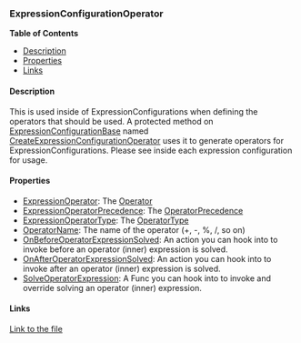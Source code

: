 ### ExpressionConfigurationOperator

**Table of Contents**
- [Description](#description)
- [Properties](#properties)
- [Links](#links)

#### Description

This is used inside of ExpressionConfigurations when defining the operators that should be used. A protected method on [ExpressionConfigurationBase](../api/ExpressionEvaluatorForDotNet.ExpressionConfigurationBase.html) named [CreateExpressionConfigurationOperator](../api/ExpressionEvaluatorForDotNet.ExpressionConfigurationBase.html#ExpressionEvaluatorForDotNet_ExpressionConfigurationBase_CreateExpressionConfigurationOperator_ExpressionEvaluatorForDotNet_Operator_ExpressionEvaluatorForDotNet_OperatorPrecedence_ExpressionEvaluatorForDotNet_OperatorType_System_String_System_Func_ExpressionEvaluatorForDotNet_ExpressionGroup_ExpressionEvaluatorForDotNet_ExpressionResult__System_Action_ExpressionEvaluatorForDotNet_ExpressionGroup__System_Action_ExpressionEvaluatorForDotNet_ExpressionResult__) uses it to generate operators for ExpressionConfigurations. Please see inside each expression configuration for usage.

#### Properties

- [ExpressionOperator](../api/ExpressionEvaluatorForDotNet.ExpressionConfigurationOperator.html#ExpressionEvaluatorForDotNet_ExpressionConfigurationOperator_ExpressionOperator): The [Operator](../api/ExpressionEvaluatorForDotNet.Operator.html)
- [ExpressionOperatorPrecedence](../api/ExpressionEvaluatorForDotNet.ExpressionConfigurationOperator.html#ExpressionEvaluatorForDotNet_ExpressionConfigurationOperator_ExpressionOperatorPrecedence): The [OperatorPrecedence](../api/ExpressionEvaluatorForDotNet.OperatorPrecedence.html)
- [ExpressionOperatorType](../api/ExpressionEvaluatorForDotNet.ExpressionConfigurationOperator.html#ExpressionEvaluatorForDotNet_ExpressionConfigurationOperator_ExpressionOperatorType): The [OperatorType](../api/ExpressionEvaluatorForDotNet.OperatorType.html)
- [OperatorName](../api/ExpressionEvaluatorForDotNet.ExpressionConfigurationOperator.html#ExpressionEvaluatorForDotNet_ExpressionConfigurationOperator_OperatorName): The name of the operator (+, -, %, /, so on)
- [OnBeforeOperatorExpressionSolved](../api/ExpressionEvaluatorForDotNet.ExpressionConfigurationOperator.html#ExpressionEvaluatorForDotNet_ExpressionConfigurationOperator_OnBeforeOperatorExpressionSolved): An action you can hook into to invoke before an operator (inner) expression is solved.
- [OnAfterOperatorExpressionSolved](../api/ExpressionEvaluatorForDotNet.ExpressionConfigurationOperator.html#ExpressionEvaluatorForDotNet_ExpressionConfigurationOperator_OnAfterOperatorExpressionSolved): An action you can hook into to invoke after an operator (inner) expression is solved.
- [SolveOperatorExpression](../api/ExpressionEvaluatorForDotNet.ExpressionConfigurationOperator.html#ExpressionEvaluatorForDotNet_ExpressionConfigurationOperator_SolveOperatorExpression): A Func you can hook into to invoke and override solving an operator (inner) expression.

#### Links
[Link to the file](../api/ExpressionEvaluatorForDotNet.ExpressionConfigurationOperator.html)